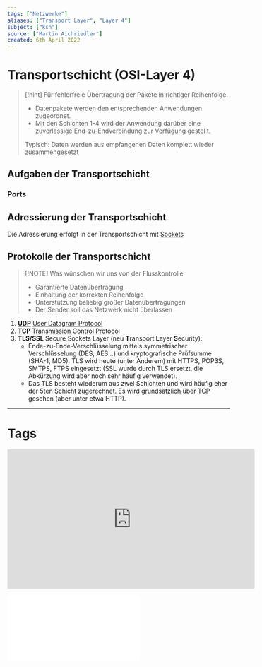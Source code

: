```yaml
---
tags: ["Netzwerke"]
aliases: ["Transport Layer", "Layer 4"]
subject: ["ksn"]
source: ["Martin Aichriedler"]
created: 6th April 2022
---
```


# Transportschicht (OSI-Layer 4)

> [!hint] Für fehlerfreie Übertragung der Pakete in richtiger Reihenfolge.
> - Datenpakete werden den entsprechenden Anwendungen zugeordnet.
> - Mit den Schichten 1-4 wird der Anwendung darüber eine zuverlässige End-zu-Endverbindung zur Verfügung gestellt.
>
> Typisch: Daten werden aus empfangenen Daten komplett wieder zusammengesetzt

## Aufgaben der Transportschicht

### Ports

## Adressierung der Transportschicht

Die Adressierung erfolgt in der Transportschicht mit [Sockets](Sockets)

## Protokolle der Transportschicht

> [!NOTE] Was wünschen wir uns von der Flusskontrolle
> - Garantierte Datenübertragung
> - Einhaltung der korrekten Reihenfolge
> - Unterstützung beliebig großer Datenübertragungen
> - Der Sender soll das Netzwerk nicht überlassen

1. [**UDP**](UDP.md) [User Datagram Protocol](UDP.md)
2. [**TCP**](TCP.md) [Transmission Control Protocol](TCP.md)
3. **TLS/SSL** Secure Sockets Layer (neu **T**ransport **L**ayer **S**ecurity):
	- Ende-zu-Ende-Verschlüsselung mittels symmetrischer Verschlüsselung (DES, AES…) und kryptografische Prüfsumme (SHA-1, MD5). TLS wird heute (unter Anderem) mit HTTPS, POP3S, SMTPS, FTPS eingesetzt (SSL wurde durch TLS ersetzt, die Abkürzung wird aber noch sehr häufig verwendet).
	- Das TLS besteht wiederum aus zwei Schichten und wird häufig eher der 5ten Schicht zugerechnet. Es wird grundsätzlich über TCP gesehen (aber unter etwa HTTP).



---

# Tags

<iframe width="560" height="315" src="https://www.youtube.com/embed/Vdc8TCESIg8" title="YouTube video player" frameborder="0" allow="accelerometer; autoplay; clipboard-write; encrypted-media; gyroscope; picture-in-picture" allowfullscreen></iframe>

![9-FS_ComputerNetze](../assets/Christian-Baun/9-FS_ComputerNetze.pdf)
